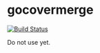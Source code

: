 # gocovermerge

[![Build Status](https://travis-ci.org/AlekSi/gocovermerge.svg?branch=master)](https://travis-ci.org/AlekSi/gocovermerge)

Do not use yet.

